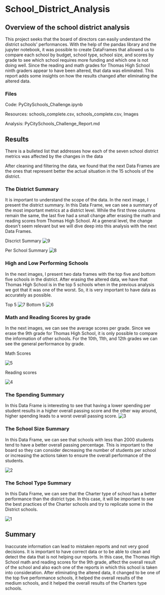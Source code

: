 # School_District_Analysis
## Overview of the school district analysis

This project seeks that the board of directors can easily understand the district schools' performances. With the help of the pandas library and the jupyter notebook, it was possible to create DataFrames that allowed us to compare each school by budget, school type, school size, and scores by grade to see which school requires more funding and which one is not doing well. Since the reading and math grades for Thomas High School ninth graders appear to have been altered, that data was eliminated. This report adds some insights on how the results changed after eliminating the altered data.

### Files 

Code: PyCitySchools_Challenge.ipynb

Resources: schools_complete.csv, schools_complete.csv, Images

Analysis: PyCitySchools_Challenge_Report.md

## Results

There is a bulleted list that addresses how each of the seven school district metrics was affected by the changes in the data

After cleaning and filtering the data, we found that the next Data Frames are the ones that represent better the actual situation in the 15 schools of the district. 

### The District Summary

It is important to understand the scope of the data. In the next image, I present the district summary. In this Data Frame, we can see a summary of the most important metrics at a district level. While the first three columns remain the same, the last five had a small change after erasing the math and reading scores from Thomas High School. At a general level, the change doesn't seem relevant but we will dive deep into this analysis with the next Data Frames.

Discrict Summary
![9](https://github.com/DylanMontemayor/School_District_Analysis/blob/main/Resources/Images/9.png)

Per School Summary
![8](https://github.com/DylanMontemayor/School_District_Analysis/blob/main/Resources/Images/8.png)

### High and Low Performing Schools

In the next images, I present two data frames with the top five and bottom five schools in the district. After erasing the altered data, we have that Thomas High School is in the top 5 schools when in the previous analysis we got that it was one of the worst. So, it is very important to have data as accurately as possible. 

Top 5
![7](https://github.com/DylanMontemayor/School_District_Analysis/blob/main/Resources/Images/7.png)
Bottom 5
![6](https://github.com/DylanMontemayor/School_District_Analysis/blob/main/Resources/Images/6.png)

### Math and Reading Scores by grade

In the next images, we can see the average scores per grade. Since we erase the 9th grade for Thomas High School, it is only possible to compare the information of other schools. For the 10th, 11th, and 12th grades we can see the general performance by grade.

Math Scores

![5](https://github.com/DylanMontemayor/School_District_Analysis/blob/main/Resources/Images/5.png)

Reading scores

![4](https://github.com/DylanMontemayor/School_District_Analysis/blob/main/Resources/Images/4.png)

### The Spending Summary

In this Data Frame is interesting to see that having a lower spending per student results in a higher overall passing score and the other way around, higher spending leads to a worst overall passing score. 
![3](https://github.com/DylanMontemayor/School_District_Analysis/blob/main/Resources/Images/3.png)

### The School Size Summary

In this Data Frame, we can see that schools with less than 2000 students tend to have a better overall passing percentage. This is important to the board so they can consider decreasing the number of students per school or increasing the actions taken to ensure the overall performance of the students. 

![2](https://github.com/DylanMontemayor/School_District_Analysis/blob/main/Resources/Images/2.png)

### The School Type Summary

In this Data Frame, we can see that the Charter type of school has a better performance than the district type. In this case, it will be important to see the best practices of the Charter schools and try to replicate some in the District schools. 

![1](https://github.com/DylanMontemayor/School_District_Analysis/blob/main/Resources/Images/1.png)

## Summary

Inaccurate information can lead to mistaken reports and not very good decisions. It is important to have correct data or to be able to clean and detect the data that is not helping our reports. In this case, the Thomas High School math and reading scores for the 9th grade, affect the overall result of the school and also each one of the reports in which this school is taken into consideration. After eliminating the altered data, it changed to be one of the top five performance schools, it helped the overall results of the medium schools, and it helped the overall results of the Charters type schools.
